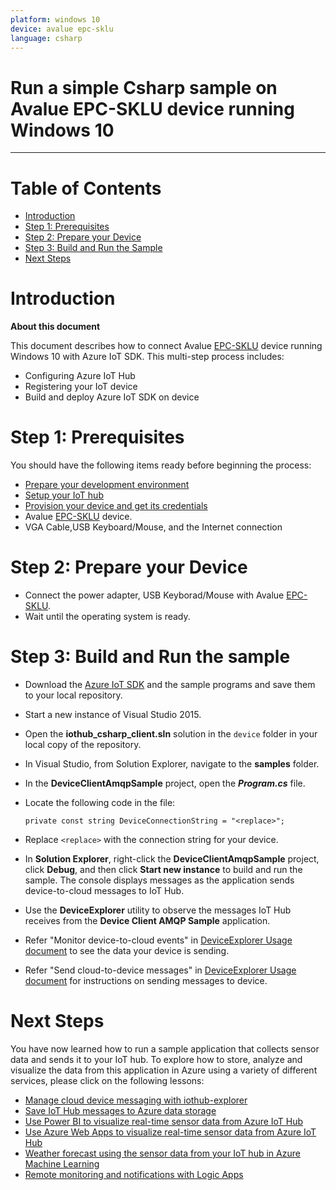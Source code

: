 ```yaml
---
platform: windows 10
device: avalue epc-sklu
language: csharp
---
```


Run a simple Csharp sample on Avalue EPC-SKLU device running Windows 10
===
---

# Table of Contents

-   [Introduction](#Introduction)
-   [Step 1: Prerequisites](#Prerequisites)
-   [Step 2: Prepare your Device](#PrepareDevice)
-   [Step 3: Build and Run the Sample](#Build)
-   [Next Steps](#NextSteps)

<a name="Introduction"></a>
# Introduction

**About this document**

This document describes how to connect Avalue [EPC-SKLU][device-link] device running Windows 10 with Azure IoT SDK. This multi-step process includes:
-   Configuring Azure IoT Hub
-   Registering your IoT device
-   Build and deploy Azure IoT SDK on device

<a name="Prerequisites"></a>
# Step 1: Prerequisites

You should have the following items ready before beginning the process:

-   [Prepare your development environment][setup-devbox-windows]
-   [Setup your IoT hub][lnk-setup-iot-hub]
-   [Provision your device and get its credentials][lnk-manage-iot-hub]
-   Avalue [EPC-SKLU][device-link] device.
-   VGA Cable,USB Keyboard/Mouse, and the Internet connection

<a name="PrepareDevice"></a>
# Step 2: Prepare your Device

-   Connect the power adapter, USB Keyborad/Mouse with Avalue [EPC-SKLU][device-link].
-   Wait until the operating system is ready.

<a name="Build"></a>
# Step 3: Build and Run the sample

-   Download the [Azure IoT SDK](https://github.com/Azure/azure-iot-sdk-csharp) and the sample programs and save them to your local repository.
-   Start a new instance of Visual Studio 2015.
-   Open the **iothub\_csharp\_client.sln** solution in the `device` folder in your local copy of the repository.
-   In Visual Studio, from Solution Explorer, navigate to the **samples** folder.
-   In the **DeviceClientAmqpSample** project, open the ***Program.cs*** file.
-   Locate the following code in the file:

        private const string DeviceConnectionString = "<replace>";
        
-   Replace `<replace>` with the connection string for your device.
-   In **Solution Explorer**, right-click the **DeviceClientAmqpSample** project, click **Debug**, and then click **Start new instance** to build and run the sample. The console displays messages as the application sends device-to-cloud messages to IoT Hub.
-   Use the **DeviceExplorer** utility to observe the messages IoT Hub receives from the **Device Client AMQP Sample** application.
-   Refer "Monitor device-to-cloud events" in [DeviceExplorer Usage document](https://github.com/Azure/azure-iot-sdk-csharp/blob/master/tools/DeviceExplorer/doc/how_to_use_device_explorer.md) to see the data your device is sending.
-   Refer "Send cloud-to-device messages" in [DeviceExplorer Usage document](https://github.com/Azure/azure-iot-sdk-csharp/blob/master/tools/DeviceExplorer/doc/how_to_use_device_explorer.md) for instructions on sending messages to device.

<a name="NextSteps"></a>
# Next Steps

You have now learned how to run a sample application that collects sensor data and sends it to your IoT hub. To explore how to store, analyze and visualize the data from this application in Azure using a variety of different services, please click on the following lessons:

-   [Manage cloud device messaging with iothub-explorer]
-   [Save IoT Hub messages to Azure data storage]
-   [Use Power BI to visualize real-time sensor data from Azure IoT Hub]
-   [Use Azure Web Apps to visualize real-time sensor data from Azure IoT Hub]
-   [Weather forecast using the sensor data from your IoT hub in Azure Machine Learning]
-   [Remote monitoring and notifications with Logic Apps]   

[Manage cloud device messaging with iothub-explorer]: https://docs.microsoft.com/en-us/azure/iot-hub/iot-hub-explorer-cloud-device-messaging
[Save IoT Hub messages to Azure data storage]: https://docs.microsoft.com/en-us/azure/iot-hub/iot-hub-store-data-in-azure-table-storage
[Use Power BI to visualize real-time sensor data from Azure IoT Hub]: https://docs.microsoft.com/en-us/azure/iot-hub/iot-hub-live-data-visualization-in-power-bi
[Use Azure Web Apps to visualize real-time sensor data from Azure IoT Hub]: https://docs.microsoft.com/en-us/azure/iot-hub/iot-hub-live-data-visualization-in-web-apps
[Weather forecast using the sensor data from your IoT hub in Azure Machine Learning]: https://docs.microsoft.com/en-us/azure/iot-hub/iot-hub-weather-forecast-machine-learning
[Remote monitoring and notifications with Logic Apps]: https://docs.microsoft.com/en-us/azure/iot-hub/iot-hub-monitoring-notifications-with-azure-logic-apps
[setup-devbox-windows]: https://github.com/Azure/azure-iot-sdk-c/blob/master/doc/devbox_setup.md
[lnk-setup-iot-hub]: ../setup_iothub.md
[lnk-manage-iot-hub]: ../manage_iot_hub.md
[device-link]: https://www.avalue.com.tw/product/Embedded-PC/Fanless-Industrial-System/Fanless-Industrial-System/EPC-SKLU_2631